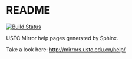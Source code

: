 README
=======

[![Build Status](https://travis-ci.org/ustclug/mirrorhelp.svg?branch=sphinx)](https://travis-ci.org/ustclug/mirrorhelp)

USTC Mirror help pages generated by Sphinx.

Take a look here: http://mirrors.ustc.edu.cn/help/